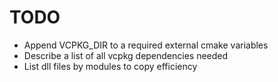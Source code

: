 # TODO

- Append VCPKG_DIR to a required external cmake variables
- Describe a list of all vcpkg dependencies needed
- List dll files by modules to copy efficiency